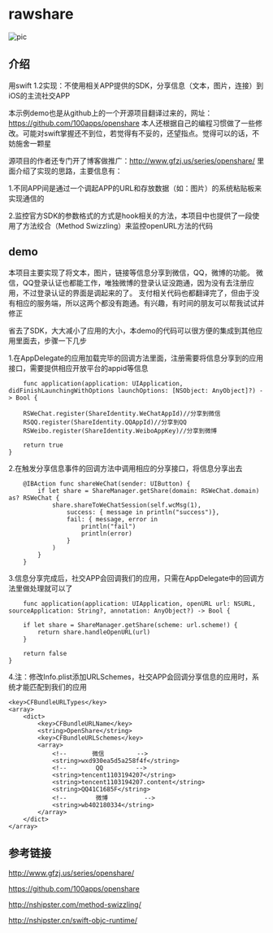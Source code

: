 # rawshare
![pic](https://github.com/firewolf-ljw/rawshare/blob/master/1.png?raw=true)

## 介绍 
用swift 1.2实现：不使用相关APP提供的SDK，分享信息（文本，图片，连接）到iOS的主流社交APP

本示例demo也是从github上的一个开源项目翻译过来的，网址：https://github.com/100apps/openshare
本人还根据自己的编程习惯做了一些修改。可能对swift掌握还不到位，若觉得有不妥的，还望指点。觉得可以的话，不妨施舍一颗星

源项目的作者还专门开了博客做推广：http://www.gfzj.us/series/openshare/
里面介绍了实现的思路，主要信息有：

 1.不同APP间是通过一个调起APP的URL和存放数据（如：图片）的系统粘贴板来实现通信的

 2.监控官方SDK的参数格式的方式是hook相关的方法，本项目中也提供了一段使用了方法绞合（Method Swizzling）来监控openURL方法的代码

## demo
本项目主要实现了将文本，图片，链接等信息分享到微信，QQ，微博的功能。
微信，QQ登录认证也都能工作，唯独微博的登录认证没跑通，因为没有去注册应用，不过登录认证的界面是调起来的了。
支付相关代码也都翻译完了，但由于没有相应的服务端，所以这两个都没有跑通。有兴趣，有时间的朋友可以帮我试试并修正


省去了SDK，大大减小了应用的大小，本demo的代码可以很方便的集成到其他应用里面去，步骤一下几步

1.在AppDelegate的应用加载完毕的回调方法里面，注册需要将信息分享到的应用接口，需要提供相应开放平台的appid等信息
	    
	    func application(application: UIApplication, didFinishLaunchingWithOptions launchOptions: [NSObject: AnyObject]?) -> Bool {
        
        RSWeChat.register(ShareIdentity.WeChatAppId)//分享到微信
        RSQQ.register(ShareIdentity.QQAppId)//分享到QQ
        RSWeibo.register(ShareIdentity.WeiboAppKey)//分享到微博
        
        return true
    }

2.在触发分享信息事件的回调方法中调用相应的分享接口，将信息分享出去
	    
	    @IBAction func shareWeChat(sender: UIButton) {
        	if let share = ShareManager.getShare(domain: RSWeChat.domain) as? RSWeChat {
            	share.shareToWeChatSession(self.wcMsg(1),
                	success: { message in println("success")},
                	fail: { message, error in
                    	println("fail")
                    	println(error)
                	}
            	)
        	}
    	}

3.信息分享完成后，社交APP会回调我们的应用，只需在AppDelegate中的回调方法里做处理就可以了

	    func application(application: UIApplication, openURL url: NSURL, sourceApplication: String?, annotation: AnyObject?) -> Bool {
        
        if let share = ShareManager.getShare(scheme: url.scheme!) {
            return share.handleOpenURL(url)
        }
        
        return false
    }

4.注：修改Info.plist添加URLSchemes，社交APP会回调分享信息的应用时，系统才能匹配到我们的应用

	<key>CFBundleURLTypes</key>
	<array>
    	<dict>
        	<key>CFBundleURLName</key>
        	<string>OpenShare</string>
        	<key>CFBundleURLSchemes</key>
       		<array>
            	<!--       微信         -->
            	<string>wxd930ea5d5a258f4f</string>
            	<!--        QQ         -->
            	<string>tencent1103194207</string>
            	<string>tencent1103194207.content</string>
            	<string>QQ41C1685F</string>
           		<!--		微博			-->
            	<string>wb402180334</string>
        	</array>
    	</dict>
	</array>



## 参考链接
http://www.gfzj.us/series/openshare/ 

https://github.com/100apps/openshare 

http://nshipster.com/method-swizzling/ 

http://nshipster.cn/swift-objc-runtime/ 
